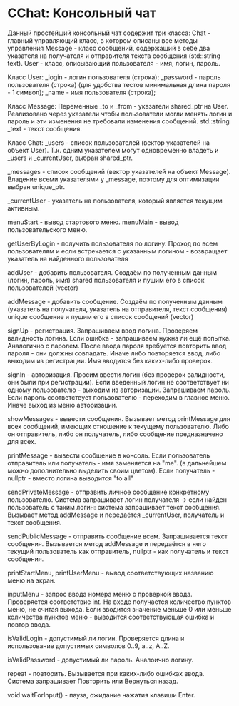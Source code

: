 # CChat: Консольный чат

Данный простейший консольный чат содержит три класса:
Chat - главный управляющий класс, в котором описаны все методы управления
Message - класс сообщений, содержащий в себе два указателя на получателя и отправителя текста сообщения (std::string text).
User - класс, описывающий пользователя - имя, логин, пароль.

Класс User:
_login - логин пользователя (строка);
_password - пароль пользователя (строка) (для удобства тестов минимальная длина пароля - 1 символ);
_name - имя пользователя (строка);

Класс Message:
Переменные _to и _from - указатели shared_ptr на User. Реализовано через указатели чтобы пользователи могли менять логин и пароль и эти изменения не требовали изменения сообщений.
std::string _text - текст сообщения.

Класс Chat:
_users - список пользователей (вектор указателей на объект User). Т.к. одним указателем могут одновременно владеть и _users и _currentUser, выбран shared_ptr.

_messages - список сообщений (вектор указателей на объект Message). Владение всеми указателями у _message, поэтому для оптимизации выбран unique_ptr.

_currentUser - указатель на пользователя, который является текущим активным.

menuStart - вывод стартового меню.
menuMain - вывод пользовательского меню.

getUserByLogin - получить пользователя по логину. Проход по всем пользователям и если встречается c указанным логином - возвращает указатель на найденного пользователя

addUser - добавить пользователя. Создаём по полученным данным (логин, пароль, имя) shared пользователя и пушим его в список пользователей (vector<User>)

addMessage - добавить сообщение. Создаём по полученным данным (указатель на получателя, указатель на отправителя, текст сообщения) unique сообщение и пушим его в список сообщений (vector<Message>)

signUp - регистрация. Запрашиваем ввод логина. Проверяем валидность логина. Если ошибка - запрашиваем нужна ли ещё попытка. Аналогично с паролем. После ввода пароля требуется повторить ввод пароля - они должны совпадать. Иначе либо повторяется ввод, либо выходим из регистрации. Имя вводится без каких-либо проверок.

signIn - авторизация. Просим ввести логин (без проверок валидности, они были при регистрации). Если введенный логин не соответствует ни одному пользователю - выходим из авторизации. Запрашиваем пароль. Если пароль соответствует пользователю - переходим в главное меню. Иначе выход из меню авторизации.

showMessages - вывести сообщения. Вызывает метод printMessage для всех сообщений, имеющих отношение к текущему пользователю. Либо он отправитель, либо он получатель, либо сообщение предназначено для всех.

printMessage - вывести сообщение в консоль. Если пользователь отправитель или получатель - имя заменяется на "me". (в дальнейшем можно дополнительно выделить своим цветом). Если получатель - nullptr - вместо логина выводится "to all"

sendPrivateMessage - отправить личное сообщение конкретному пользователю. Система запрашивает логин получателя -> если найден пользователь с таким логин: система запрашивает текст сообщения. Вызывает метод addMessage и передаётся _currentUser, получатель и текст сообщения.

sendPublicMessage - отправить сообщение всем. Запрашивается текст сообщения. Вызывается метод addMessage и передаётся в него текущий пользователь как отправитель, nullptr - как получатель и текст сообщения.

printStartMenu, printUserMenu - вывод соответствующих названию меню на экран.

inputMenu - запрос ввода номера меню с проверкой ввода. Проверяется соответствие int. На входе получается количество пунктов меню, не считая выхода. Если вводится значение меньше 0 или меньше количества пунктов меню - выводится соответствующая ошибка и повтор ввода.

isValidLogin - допустимый ли логин. Проверяется длина и использование допустимых символов 0..9, a..z, A..Z.

isValidPassword - допустимый ли пароль. Аналоично логину.

repeat - повторить. Вызывается при каких-либо ошибках ввода. Система запрашивает Повторить или Вернуться назад.

void waitForInput() - пауза, ожидание нажатия клавиши Enter.